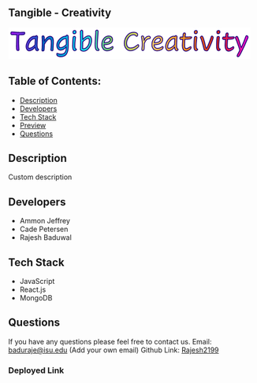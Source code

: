 ## Tangible - Creativity
 

![TangibleCreativity](./client/public/pictures/TangibleStraightLetters.png)


## Table of Contents:
- [Description](#description)
- [Developers](#developers)
- [Tech Stack](#tech)
- [Preview](#preview)
- [Questions](#questions)

## Description
Custom description

## Developers 
- Ammon Jeffrey
- Cade Petersen
- Rajesh Baduwal


## Tech Stack 
- JavaScript
- React.js
- MongoDB


## Questions
If you have any questions please feel free to contact us.
Email:
baduraje@isu.edu
(Add your own email)
Github Link:
[Rajesh2199](https://github.com/Rajesh2199)


### Deployed Link

